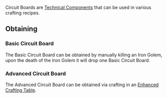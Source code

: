 Circuit Boards are [Technical Components](https://github.com/Slimefun/Slimefun4/wiki/Technical-Components) that can be used in various crafting recipes.

## Obtaining
### Basic Circuit Board
The Basic Circuit Board can be obtained by manually killing an Iron Golem, upon the death of the Iron Golem it will drop one Basic Circuit Board.

### Advanced Circuit Board
The Advanced Circuit Board can be obtained via crafting in an [Enhanced Crafting Table](https://github.com/Slimefun/Slimefun4/wiki/Enhanced-Crafting-Table).
